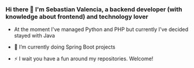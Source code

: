 ### Hi there 👋 I'm Sebastian Valencia, a backend developer (with knowledge about frontend) and technology lover

- At the moment I've managed Python and PHP but currently I've decided stayed with Java
- 🌱 I’m currently doing Spring Boot projects

- ⚡ I wait you have a fun around my repositories. Welcome!
<!--
**yipson/yipson** is a ✨ _special_ ✨ repository because its `README.md` (this file) appears on your GitHub profile.

Here are some ideas to get you started:

- 🔭 I’m currently working on ...
- 🌱 I’m currently learning ...
- 👯 I’m looking to collaborate on ...
- 🤔 I’m looking for help with ...
- 💬 Ask me about ...
- 📫 How to reach me: ...
- 😄 Pronouns: ...
- ⚡ Fun fact: ...
-->
